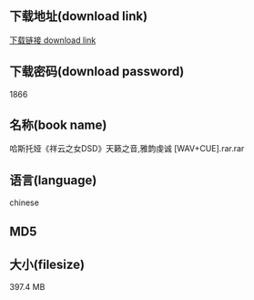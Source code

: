 ## 下载地址(download link)
[下载链接 download link](https://tutu365.netlify.app/?s=%E5%93%88%E6%96%AF%E6%89%98%E5%A8%85%E3%80%8A%E7%A5%A5%E4%BA%91%E4%B9%8B%E5%A5%B3DSD%E3%80%8B%E5%A4%A9%E7%B1%81%E4%B9%8B%E9%9F%B3%2C%E9%9B%85%E9%9F%B5%E8%99%94%E8%AF%9A+%5BWAV%2BCUE%5D.rar)

## 下载密码(download password)
1866

## 名称(book name)
哈斯托娅《祥云之女DSD》天籁之音,雅韵虔诚 [WAV+CUE].rar.rar

## 语言(language)
chinese

## MD5


## 大小(filesize)
397.4 MB
